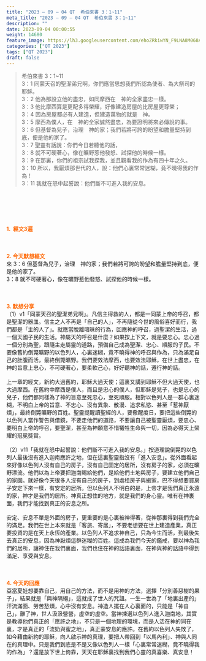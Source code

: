 ```yaml
---
title: "2023 – 09 – 04 QT  希伯來書 3：1~11"
meta_title: "2023 – 09 – 04 QT  希伯來書 3：1~11"
description: ""
date: 2023-09-04 00:00:55
weight: 14680
feature_image: https://lh3.googleusercontent.com/ehoZRkiwYN_F9LNA8M068AYxt73EavCZno-PD1cJRuf5BbSkQVUWr3gNEbt5kSs28Pb_Elg17kSrtf9ybWvojWoMV6I4tPM3vGRGDq6GkKkPdL2Gut4QAIw4-uykKUAtNiKgQKntvsU=w800
categories: ["QT 2023"]
tags: ["QT 2023"]
draft: false
---
```


<blockquote>希伯來書 3：1~11<br />
3：1 同蒙天召的聖潔弟兄啊，你們應當思想我們所認為使者、為大祭司的耶穌。<br />
3：2 他為那設立他的盡忠，如同摩西在　神的全家盡忠一樣。<br />
3：3 他比摩西算是更配多得榮耀，好像建造房屋的比房屋更尊榮；<br />
3：4 因為房屋都必有人建造，但建造萬物的就是　神。<br />
3：5 摩西為僕人，在　神的全家誠然盡忠，為要證明將來必傳說的事。<br />
3：6 但基督為兒子，治理　神的家；我們若將可誇的盼望和膽量堅持到底，便是他的家了。<br />
3：7 聖靈有話說：你們今日若聽他的話，<br />
3：8 就不可硬著心，像在曠野惹他發怒、試探他的時候一樣。<br />
3：9 在那裏，你們的祖宗試我探我，並且觀看我的作為有四十年之久。<br />
3：10 所以，我厭煩那世代的人，說：他們心裏常常迷糊，竟不曉得我的作為！<br />
3：11 我就在怒中起誓說：他們斷不可進入我的安息。</blockquote><br />
&nbsp;<br />
<br />
&nbsp;<br />
<br />
<span style="color: #ff6600;"><strong>1.  經文3遍</strong></span><br />
<br />
&nbsp;<br />
<br />
<span style="color: #ff6600;"><strong>2. 今天默想經文<br />
</strong></span>來 3：6 但基督為兒子，治理　神的家；我們若將可誇的盼望和膽量堅持到底，便是他的家了。<br />
3：8 就不可硬著心，像在曠野惹他發怒、試探他的時候一樣。<br />
<br />
&nbsp;<br />
<br />
<strong><span style="color: #ff6600;">3. 默想分享<br />
</span></strong>（1）v1「同蒙天召的聖潔弟兄啊」。凡信主得救的人，都是一同蒙上帝的呼召，都是聖潔的器皿。信主之人不再是「自己的人」，不再隨從今世的風俗喜好而行，我們都是「主的人了」。就應當脫離暗昧的行為，回應神的呼召，過聖潔的生活，過一個天國子民的生活。神屬天的呼召是什麼？如果按上下文，就是要忠心。忠心過一個分別為聖，跟隨主走屬靈的道路，預備自己成為聖潔、忠心、順服的子民。不要像舊約倒斃曠野的以色列人，心裏迷糊，竟不曉得神的呼召與作為，只為滿足自己的肚腹而活，最終倒斃曠野。我們要效法摩西，也要效法耶穌，在世上盡忠，在神的旨意上忠心，不可硬著心，要柔軟己心，好好聽神的話，遵行神的話。<br />
<br />
上一章的經文，新約大過舊約，耶穌大過天使；這裏又講到耶穌不但大過天使，也大過摩西。在舊約中摩西是僕人，而且是忠心的僕人，但耶穌是兒子，也是忠心的兒子，他們都同樣為了神的旨意至死忠心，至死順服。相對以色列人是一群心裏迷糊，不明白上帝的旨意、不忠心、沒有異象、散漫、追求私慾、甚至「惹神厭煩」，最終倒斃曠野的百姓。聖靈提醒讀聖經的人，要儆醒度日，要把這些倒斃的以色列人當作警告與借鏡，不要走他們的道路，不要讓自己被聖靈厭煩，要忠心、要明白上帝的呼召，要聖潔，甚至為神願意不惜犧牲生命與一切，因為必得天上榮耀的冠冕獎賞。<br />
<br />
（2）v11「我就在怒中起誓說：他們斷不可進入我的安息。」按道理說倒斃的以色列人最後沒有進入迦南應許之地，但在這裏聖靈指沒有「進入安息」。從外面看起來好像以色列人沒有自己的房子，沒有自己固定的居所，沒有房子的家，必須在曠野漂流。他們以為上帝要把迦南賜給他們，是給他們土地與房子，要建立他們自己的家園。就好像今天很多人沒有自己的房子，到處租房子與搬家，巴不得想要買房子安定下來一樣，有安定的居所。但以色列人不明白的是，上帝才是我們真正永遠的家，神才是我們的居所。神真正想住的地方，就是我們的身心靈。唯有在神裏面，我們才能找到真正的安息之所。<br />
<br />
安定、安息不單是外面的房子，更重要的是心裏被神得著，從神那裏得到我們完全的滿足。我們在世上本來就是「客旅、寄居」，不要老想要在世上建造產業，真正要投資的是在天上永恆的產業。以色列人不追求神自己，只為今生而活，到最後失去真正的安息，因為神厭煩這群迷糊的百姓。這成為我們今天的鑑戒，要以神為我們的居所，讓神住在我們裏面，我們也住在神的話語裏面，在神與神的話語中得到滿足、享受與安息。<br />
<br />
&nbsp;<br />
<br />
<strong style="font-size: inherit;"><span style="color: #ff6600;">4. 今天的回應<br />
</span></strong>亞當夏娃想要靠自己，用自己的方法，而不是用神的方法，選擇「分別善惡樹的果子」，結果就是「與神隔絕」，這就成了世人的咒詛。一生一世為了「地裏出產的」汗流滿面、勞苦愁煩，心中沒有安息。神造人擺在人心裏面的，只能是「神自己」，離了神，世人汲汲營營，虛空的虛空。當神揀選以色列人進入迦南地，其實是教導他們真正的「應許之地」，不只是一個地理的環境，而是人活在神的同在裏，才是真正的「流奶與蜜之地」，真正蒙安息的應許。在舊約以色列人失敗了，如今藉由新約的耶穌，向人啟示神的真理，要把人帶回到「以馬內利」、神與人同在的真理中。只是我們到底是不是又像以色列人一樣「心裏常常迷糊，竟不曉得我的作為」？還是放下世上倚靠，天天在耶穌裏找到我們心靈的真喜樂、真安息！<br />
<br />
<audio style="display: none;" controls="controls"></audio><br />
<br />
<audio style="display: none;" controls="controls"></audio><br />
<br />
<audio style="display: none;" controls="controls"></audio><br />
<br />
<audio style="display: none;" controls="controls"></audio><br />
<br />
<audio style="display: none;" controls="controls"></audio>
        